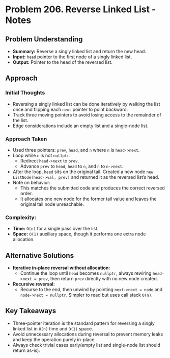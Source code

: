 # Problem 206. Reverse Linked List - Notes

## Problem Understanding
- **Summary:** Reverse a singly linked list and return the new head.
- **Input:** `head` pointer to the first node of a singly linked list.
- **Output:** Pointer to the head of the reversed list.

## Approach

### Initial Thoughts
- Reversing a singly linked list can be done iteratively by walking the list once and flipping each `next` pointer to point backward.
- Track three moving pointers to avoid losing access to the remainder of the list.
- Edge considerations include an empty list and a single-node list.

### Approach Taken
- Used three pointers: `prev`, `head`, and `n` where `n` is `head->next`.
- Loop while `n` is not `nullptr`.  
  - Redirect `head->next` to `prev`.  
  - Advance `prev` to `head`, `head` to `n`, and `n` to `n->next`.
- After the loop, `head` sits on the original tail. Created a new node `new ListNode(head->val, prev)` and returned it as the reversed list’s head.
- Note on behavior:  
  - This matches the submitted code and produces the correct reversed order.  
  - It allocates one new node for the former tail value and leaves the original tail node unreachable.

### Complexity:
- **Time:** `O(n)` for a single pass over the list.
- **Space:** `O(1)` auxiliary space, though it performs one extra node allocation.

<!--
## Challenges
### Obstacles Faced
- 
### Edge Cases
- 
-->

## Alternative Solutions
- **Iterative in-place reversal without allocation:**  
  - Continue the loop until `head` becomes `nullptr`, always rewiring `head->next = prev`, then return `prev` directly with no new node created.
- **Recursive reversal:**  
  - Recurse to the end, then unwind by pointing `next->next = node` and `node->next = nullptr`. Simpler to read but uses call stack `O(n)`.

## Key Takeaways
- Three-pointer iteration is the standard pattern for reversing a singly linked list in `O(n)` time and `O(1)` space.
- Avoid unnecessary allocations during reversal to prevent memory leaks and keep the operation purely in-place.
- Always check trivial cases early(empty list and single-node list should return as-is).
